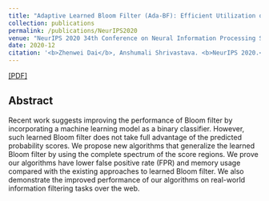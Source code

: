```yaml
---
title: "Adaptive Learned Bloom Filter (Ada-BF): Efficient Utilization of the Classifier with Application to Real-Time Information Filtering on the Web"
collection: publications
permalink: /publications/NeurIPS2020
venue: "NeurIPS 2020 34th Conference on Neural Information Processing Systems"
date: 2020-12
citation: '<b>Zhenwei Dai</b>, Anshumali Shrivastava. <b>NeurIPS 2020.</b>'
---
```


[[PDF]](https://par.nsf.gov/servlets/purl/10217248)

## Abstract
Recent work suggests improving the performance of Bloom filter by incorporating a machine learning model as a binary classifier. However, such learned Bloom filter does not take full advantage of the predicted probability scores. We propose new algorithms that generalize the learned Bloom filter by using the complete spectrum of the score regions. We prove our algorithms have lower false positive rate (FPR) and memory usage compared with the existing approaches to learned Bloom filter. We also demonstrate the improved performance of our algorithms on real-world information filtering tasks over the web.